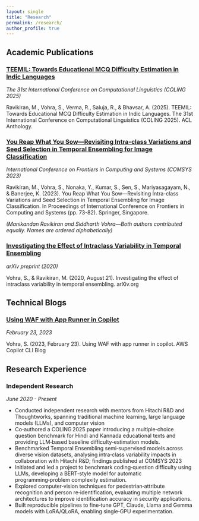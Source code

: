 ```yaml
---
layout: single
title: "Research"
permalink: /research/
author_profile: true
---
```


## Academic Publications

### [TEEMIL: Towards Educational MCQ Difficulty Estimation in Indic Languages](https://aclanthology.org/2025.coling-main.142/)
*The 31st International Conference on Computational Linguistics (COLING 2025)*

Ravikiran, M., Vohra, S., Verma, R., Saluja, R., & Bhavsar, A. (2025). TEEMIL: Towards Educational MCQ Difficulty Estimation in Indic Languages. The 31st International Conference on Computational Linguistics (COLING 2025). ACL Anthology.

### [You Reap What You Sow—Revisiting Intra-class Variations and Seed Selection in Temporal Ensembling for Image Classification](https://link.springer.com/chapter/10.1007/978-981-19-0105-8_8)
*International Conference on Frontiers in Computing and Systems (COMSYS 2023)*

Ravikiran, M., Vohra, S., Nonaka, Y., Kumar, S., Sen, S., Mariyasagayam, N., & Banerjee, K. (2023). You Reap What You Sow—Revisiting Intra-class Variations and Seed Selection in Temporal Ensembling for Image Classification. In Proceedings of International Conference on Frontiers in Computing and Systems (pp. 73-82). Springer, Singapore.

*(Manikandan Ravikiran and Siddharth Vohra—Both authors contributed equally. Names are ordered alphabetically)*

### [Investigating the Effect of Intraclass Variability in Temporal Ensembling](https://arxiv.org/abs/2008.08956)
*arXiv preprint (2020)* 

Vohra, S., & Ravikiran, M. (2020, August 21). Investigating the effect of intraclass variability in temporal ensembling. arXiv.org

## Technical Blogs

### [Using WAF with App Runner in Copilot](https://aws.github.io/copilot-cli/blogs/apprunner-waf/)
*February 23, 2023*

Vohra, S. (2023, February 23). Using WAF with app runner in copilot. AWS Copilot CLI Blog

## Research Experience

### Independent Research
*June 2020 - Present*

- Conducted independent research with mentors from Hitachi R&D and Thoughtworks, spanning traditional machine learning, large language models (LLMs), and computer vision
- Co‑authored a COLING 2025 paper introducing a multiple‑choice question benchmark for Hindi and Kannada educational texts and providing LLM‑based baseline difficulty‑estimation models.
- Benchmarked Temporal Ensembling semi‑supervised models across diverse vision datasets, analysing intra‑class variability impacts in collaboration with Hitachi R&D; findings published at COMSYS 2023
- Initiated and led a project to benchmark coding‑question difficulty using LLMs, developing a BERT‑style model for automatic programming‑problem complexity estimation.
- Explored computer‑vision techniques for pedestrian‑attribute recognition and person re‑identification, evaluating multiple network architectures to improve identification accuracy in security applications.
- Built reproducible pipelines to fine‑tune GPT, Claude, Llama and Gemma models with LoRA/QLoRA, enabling single‑GPU experimentation.
